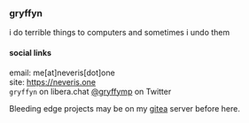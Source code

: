 ### gryffyn

i do terrible things to computers and sometimes i undo them

#### social links
email: me[at]neveris[dot]one  
site: https://neveris.one  
`gryffyn` on libera.chat
[@gryffymp](https://twitter.com/gryffynmp) on Twitter

Bleeding edge projects may be on my [gitea](https://git.neveris.one) server before here.
